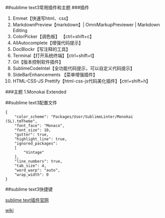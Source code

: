 ##sublime text3常用插件和主题
###插件
1. Emmet【快速写html、css】
2. MarkdownPreview【markdown】| OmniMarkupPreviewer | Markdown Editing
3. ColorPicker【调色板】 【ctrl+shift+c】   
4. AllAutocomplete【增强代码提示】
5. DocBlockr【写注释的工具】
6. Terminal【打开系统终端】【ctrl+shift+t】
7. Git【版本控制软件插件】
8. SublimeCodeIntel【全功能代码提示，可以自定义代码提示】
9. Side​Bar​Enhancements 【菜单增强插件】
10. HTML-CSS-JS Prettify【html-css-js代码美化插件】【ctrl+shift+h】

###主题
1.Monokai Extended

##sublime text3配置文件

```
{
	"color_scheme": "Packages/User/SublimeLinter/Monokai (SL).tmTheme",
	"font_face": "Monaco",
	"font_size": 10,
	"gutter": true,
	"highlight_line": true,
	"ignored_packages":
	[
		"Vintage"
	],
	"line_numbers": true,
	"tab_size": 4,
	"word_warp": "auto",
	"wrap_width": 0
}
```

##sublime text3快捷键

[sublime text插件官网](https://packagecontrol.io/browse)

[wiki](https://github.com/wuhuanhost/mydemo/wiki) 

